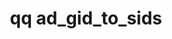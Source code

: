 ---
category: ad
command: ad_gid_to_sids
keywords: qq, qq_cli, ad_gid_to_sids
optional_options:
- alternate:
  - --gid
  help: Get the SIDs that corresponds to this GID
  name: -g
  required: true
permalink: /qq-cli-command-guide/ad/ad_gid_to_sids.html
positional_options: []
sidebar: qq_cli_command_reference_sidebar
summary: This section explains how to use the <code>qq ad_gid_to_sids</code> command.
synopsis: Get SIDs from GID
title: qq ad_gid_to_sids
usage: qq ad_gid_to_sids [-h] -g GID

---